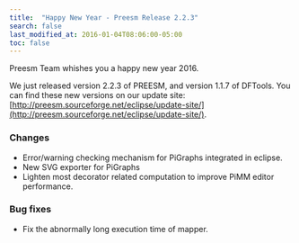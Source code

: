 ```yaml
---
title:  "Happy New Year - Preesm Release 2.2.3"
search: false
last_modified_at: 2016-01-04T08:06:00-05:00
toc: false
---
```


Preesm Team whishes you a happy new year 2016.

We just released version 2.2.3 of PREESM, and version 1.1.7 of DFTools. You can find these new versions on our update site: [http://preesm.sourceforge.net/eclipse/update-site/](http://preesm.sourceforge.net/eclipse/update-site/).

### Changes

*   Error/warning checking mechanism for PiGraphs integrated in eclipse.
*   New SVG exporter for PiGraphs
*   Lighten most decorator related computation to improve PiMM editor performance.

### Bug fixes

*   Fix the abnormally long execution time of mapper.
